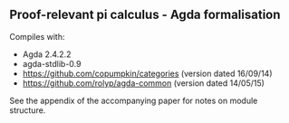 Proof-relevant pi calculus - Agda formalisation
---

Compiles with:

* Agda 2.4.2.2
* agda-stdlib-0.9
* https://github.com/copumpkin/categories (version dated 16/09/14)
* https://github.com/rolyp/agda-common (version dated 14/05/15)

See the appendix of the accompanying paper for notes on module
structure.
